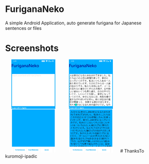 # FuriganaNeko
A simple Android Application, auto generate furigana for Japanese sentences or files
# Screenshots
<img src="art/Screenshot_20200328-152959.jpg" height="300" hspace="20">
<img src="art/Screenshot_20200328-153012.jpg" height="300" hspace="20">
# ThanksTo
kuromoji-ipadic